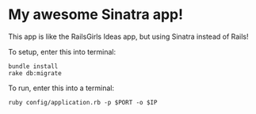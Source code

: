 # My awesome Sinatra app!
This app is like the RailsGirls Ideas app, but using Sinatra instead of Rails!

To setup, enter this into terminal:
```
bundle install
rake db:migrate
```
To run, enter this into a terminal:
```
ruby config/application.rb -p $PORT -o $IP
```
